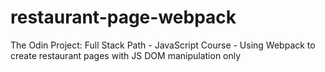 # restaurant-page-webpack
The Odin Project: Full Stack Path - JavaScript Course - Using Webpack to create restaurant pages with JS DOM manipulation only
